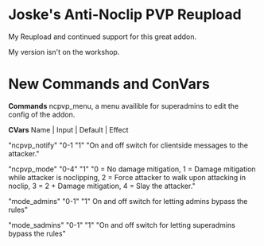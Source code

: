 # Joske's Anti-Noclip PVP Reupload
My Reupload and continued support for this great addon. 

My version isn't on the workshop.

# New Commands and ConVars

**Commands**
ncpvp_menu, a menu availible for superadmins to edit the config of the addon.

**CVars**
Name | Input | Default | Effect

"ncpvp_notify" "0-1 "1" "On and off switch for clientside messages to the attacker."

"ncpvp_mode" "0-4" "1" "0 = No damage mitigation, 1 = Damage mitigation while attacker is noclipping, 2 = Force attacker to walk upon attacking in noclip, 3 = 2 + Damage mitigation, 4 = Slay the attacker."

"mode_admins" "0-1" "1" On and off switch for letting admins bypass the rules"

"mode_sadmins" "0-1" "1" "On and off switch for letting superadmins bypass the rules"
